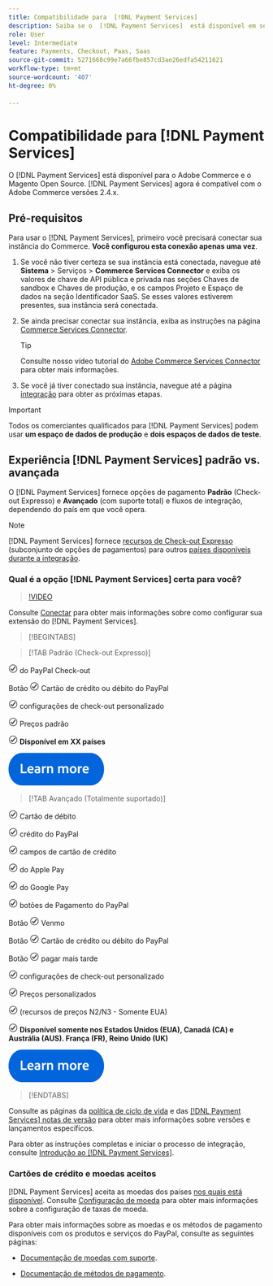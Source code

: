 ```yaml
---
title: Compatibilidade para  [!DNL Payment Services]
description: Saiba se o  [!DNL Payment Services]  está disponível em seu país e sua compatibilidade com a versão do Adobe Commerce.
role: User
level: Intermediate
feature: Payments, Checkout, Paas, Saas
source-git-commit: 5271668c99e7a66fbe857cd3ae26edfa54211621
workflow-type: tm+mt
source-wordcount: '407'
ht-degree: 0%

---
```



# Compatibilidade para [!DNL Payment Services]

O [!DNL Payment Services] está disponível para o Adobe Commerce e o Magento Open Source. [!DNL Payment Services] agora é compatível com o Adobe Commerce versões 2.4.x.

## Pré-requisitos

Para usar o [!DNL Payment Services], primeiro você precisará conectar sua instância do Commerce. **Você configurou esta conexão apenas uma vez**.

1. Se você não tiver certeza se sua instância está conectada, navegue até **Sistema** > Serviços > **Commerce Services Connector** e exiba os valores de chave de API pública e privada nas seções Chaves de sandbox e Chaves de produção, e os campos Projeto e Espaço de dados na seção Identificador SaaS. Se esses valores estiverem presentes, sua instância será conectada.

1. Se ainda precisar conectar sua instância, exiba as instruções na página [Commerce Services Connector](../landing/saas.md).

   >[!TIP]
   >
   > Consulte nosso vídeo tutorial do [Adobe Commerce Services Connector](https://experienceleague.adobe.com/pt-br/docs/commerce-learn/tutorials/admin/adobe-commerce-services/configure-adobe-commerce-services-connector) para obter mais informações.

1. Se você já tiver conectado sua instância, navegue até a página [integração](onboard.md) para obter as próximas etapas.

>[!IMPORTANT]
>
> Todos os comerciantes qualificados para [!DNL Payment Services] podem usar **um espaço de dados de produção** e **dois espaços de dados de teste**.

## Experiência [!DNL Payment Services] padrão vs. avançada

O [!DNL Payment Services] fornece opções de pagamento **Padrão** (Check-out Expresso) e **Avançado** (com suporte total) e fluxos de integração, dependendo do país em que você opera.

>[!NOTE]
>
> [!DNL Payment Services] fornece [recursos de Check-out Expresso](../payment-services/payments-options.md) (subconjunto de opções de pagamentos) para outros [países disponíveis durante a integração](../payment-services/production.md#complete-merchant-onboarding).

### Qual é a opção [!DNL Payment Services] certa para você?

>[!VIDEO](https://video.tv.adobe.com/v/3447811)

Consulte [Conectar](connect.md) para obter mais informações sobre como configurar sua extensão do [!DNL Payment Services].

>[!BEGINTABS]

>[!TAB Padrão (Check-out Expresso)]

![check-out](assets/icon-check.png) do PayPal Check-out

Botão ![verificar](assets/icon-check.png) Cartão de crédito ou débito do PayPal

![verificar](assets/icon-check.png) configurações de check-out personalizado

![verificar](assets/icon-check.png) Preços padrão

![Verificação](assets/icon-check.png) **Disponível em XX países**

[![saiba mais](assets/learn-more-button.svg)](onboard.md)

>[!TAB Avançado (Totalmente suportado)]

![verificar](assets/icon-check.png) Cartão de débito

![verificar](assets/icon-check.png) crédito do PayPal

![verificar](assets/icon-check.png) campos de cartão de crédito

![botão Verificar](assets/icon-check.png) do Apple Pay

![botão Verificar](assets/icon-check.png) do Google Pay

![verificar](assets/icon-check.png) botões de Pagamento do PayPal

Botão ![verificar](assets/icon-check.png) Venmo

Botão ![verificar](assets/icon-check.png) Cartão de crédito ou débito do PayPal

Botão ![verificar](assets/icon-check.png) pagar mais tarde

![verificar](assets/icon-check.png) configurações de check-out personalizado

![verificar](assets/icon-check.png) Preços personalizados

![verificação](assets/icon-check.png) (recursos de preços N2/N3 - Somente EUA)

![check](assets/icon-check.png) **Disponível somente nos Estados Unidos (EUA), Canadá (CA) e Austrália (AUS). França (FR), Reino Unido (UK)**

[![saiba mais](assets/learn-more-button.svg)](onboard.md)

>[!ENDTABS]

Consulte as páginas da [política de ciclo de vida](https://experienceleague.adobe.com/docs/commerce-operations/release/planning/lifecycle-policy.html?lang=pt-BR) e das [[!DNL Payment Services] notas de versão](release-notes.md) para obter mais informações sobre versões e lançamentos específicos.

Para obter as instruções completas e iniciar o processo de integração, consulte [Introdução ao [!DNL Payment Services]](onboard.md).

### Cartões de crédito e moedas aceitos

[!DNL Payment Services] aceita as moedas dos países [nos quais está disponível](#availability). Consulte [Configuração de moeda](https://experienceleague.adobe.com/docs/commerce-admin/stores-sales/site-store/currency/currency-configuration.html?lang=pt-BR) para obter mais informações sobre a configuração de taxas de moeda.

Para obter mais informações sobre as moedas e os métodos de pagamento disponíveis com os produtos e serviços do PayPal, consulte as seguintes páginas:

* [Documentação de moedas com suporte](https://developer.paypal.com/docs/reports/reference/paypal-supported-currencies/).

* [Documentação de métodos de pagamento](https://developer.paypal.com/docs/checkout/payment-methods/).
